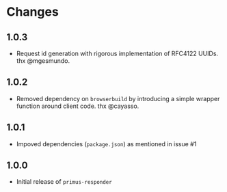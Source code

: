 # Changes

## 1.0.3
* Request id generation with rigorous implementation of RFC4122 UUIDs. thx @mgesmundo.

## 1.0.2
* Removed dependency on `browserbuild` by introducing a simple wrapper function around client code. thx @cayasso.

## 1.0.1
* Impoved dependencies (`package.json`) as mentioned in issue #1

## 1.0.0
* Initial release of `primus-responder`
